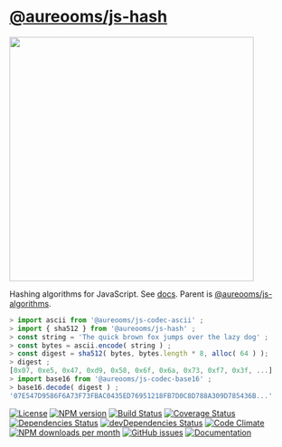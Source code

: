 [@aureooms/js-hash](https://aureooms.github.io/js-hash)
==

<img src="https://imgs.xkcd.com/comics/encryptic.png" width="432"/>

Hashing algorithms for JavaScript.
See [docs](https://aureooms.github.io/js-hash).
Parent is [@aureooms/js-algorithms](https://github.com/aureooms/js-algorithms).

```js
> import ascii from '@aureooms/js-codec-ascii' ;
> import { sha512 } from '@aureooms/js-hash' ;
> const string = 'The quick brown fox jumps over the lazy dog' ;
> const bytes = ascii.encode( string ) ;
> const digest = sha512( bytes, bytes.length * 8, alloc( 64 ) );
> digest ;
[0x07, 0xe5, 0x47, 0xd9, 0x58, 0x6f, 0x6a, 0x73, 0xf7, 0x3f, ...]
> import base16 from '@aureooms/js-codec-base16' ;
> base16.decode( digest ) ;
'07E547D9586F6A73F73FBAC0435ED76951218FB7D0C8D788A309D785436B...'
```

[![License](https://img.shields.io/github/license/aureooms/js-hash.svg?style=flat)](https://raw.githubusercontent.com/aureooms/js-hash/master/LICENSE)
[![NPM version](https://img.shields.io/npm/v/@aureooms/js-hash.svg?style=flat)](https://www.npmjs.org/package/@aureooms/js-hash)
[![Build Status](https://img.shields.io/travis/aureooms/js-hash.svg?style=flat)](https://travis-ci.org/aureooms/js-hash)
[![Coverage Status](https://img.shields.io/coveralls/aureooms/js-hash.svg?style=flat)](https://coveralls.io/r/aureooms/js-hash)
[![Dependencies Status](https://img.shields.io/david/aureooms/js-hash.svg?style=flat)](https://david-dm.org/aureooms/js-hash#info=dependencies)
[![devDependencies Status](https://img.shields.io/david/dev/aureooms/js-hash.svg?style=flat)](https://david-dm.org/aureooms/js-hash#info=devDependencies)
[![Code Climate](https://img.shields.io/codeclimate/github/aureooms/js-hash.svg?style=flat)](https://codeclimate.com/github/aureooms/js-hash)
[![NPM downloads per month](https://img.shields.io/npm/dm/@aureooms/js-hash.svg?style=flat)](https://www.npmjs.org/package/@aureooms/js-hash)
[![GitHub issues](https://img.shields.io/github/issues/aureooms/js-hash.svg?style=flat)](https://github.com/aureooms/js-hash/issues)
[![Documentation](https://aureooms.github.io/js-hash/badge.svg)](https://aureooms.github.io/js-hash/source.html)
